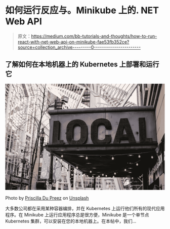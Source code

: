 # 如何运行反应与。Minikube 上的. NET Web API

> 原文：<https://medium.com/bb-tutorials-and-thoughts/how-to-run-react-with-net-web-api-on-minikube-fae53fb352ce?source=collection_archive---------0----------------------->

## 了解如何在本地机器上的 Kubernetes 上部署和运行它

![](img/c1d7d11d7e932402248057387adf4697.png)

Photo by [Priscilla Du Preez](https://unsplash.com/@priscilladupreez?utm_source=medium&utm_medium=referral) on [Unsplash](https://unsplash.com?utm_source=medium&utm_medium=referral)

大多数公司都在采用某种容器编排，并在 Kubernetes 上运行他们所有的现代应用程序。在 Minikube 上运行应用程序总是很方便，Minikube 是一个单节点 Kubernetes 集群，可以安装在您的本地机器上。在本帖中，我们…
